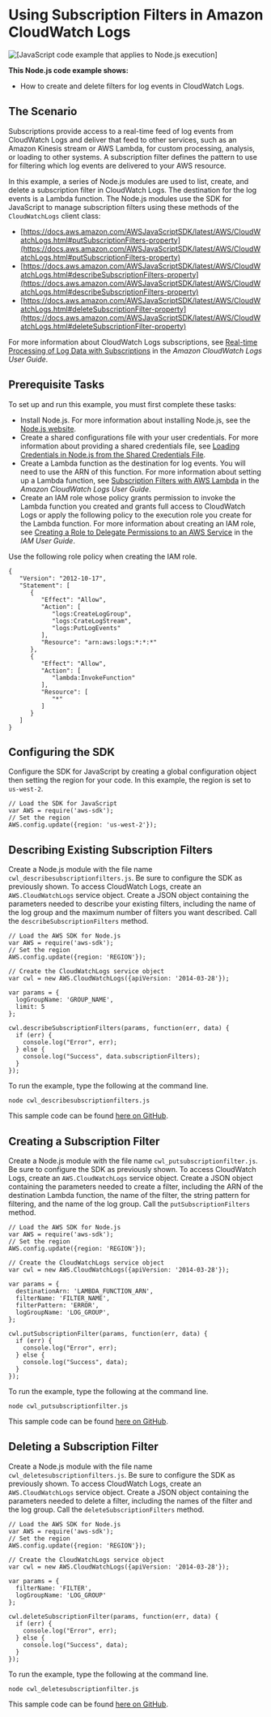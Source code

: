 # Using Subscription Filters in Amazon CloudWatch Logs<a name="cloudwatch-examples-subscriptions"></a>

![\[JavaScript code example that applies to Node.js execution\]](http://docs.aws.amazon.com/sdk-for-javascript/v2/developer-guide/images/nodeicon.png)

**This Node\.js code example shows:**
+ How to create and delete filters for log events in CloudWatch Logs\.

## The Scenario<a name="cloudwatch-examples-subscriptions-scenario"></a>

Subscriptions provide access to a real\-time feed of log events from CloudWatch Logs and deliver that feed to other services, such as an Amazon Kinesis stream or AWS Lambda, for custom processing, analysis, or loading to other systems\. A subscription filter defines the pattern to use for filtering which log events are delivered to your AWS resource\.

In this example, a series of Node\.js modules are used to list, create, and delete a subscription filter in CloudWatch Logs\. The destination for the log events is a Lambda function\. The Node\.js modules use the SDK for JavaScript to manage subscription filters using these methods of the `CloudWatchLogs` client class:
+ [https://docs.aws.amazon.com/AWSJavaScriptSDK/latest/AWS/CloudWatchLogs.html#putSubscriptionFilters-property](https://docs.aws.amazon.com/AWSJavaScriptSDK/latest/AWS/CloudWatchLogs.html#putSubscriptionFilters-property)
+ [https://docs.aws.amazon.com/AWSJavaScriptSDK/latest/AWS/CloudWatchLogs.html#describeSubscriptionFilters-property](https://docs.aws.amazon.com/AWSJavaScriptSDK/latest/AWS/CloudWatchLogs.html#describeSubscriptionFilters-property)
+ [https://docs.aws.amazon.com/AWSJavaScriptSDK/latest/AWS/CloudWatchLogs.html#deleteSubscriptionFilter-property](https://docs.aws.amazon.com/AWSJavaScriptSDK/latest/AWS/CloudWatchLogs.html#deleteSubscriptionFilter-property)

For more information about CloudWatch Logs subscriptions, see [Real\-time Processing of Log Data with Subscriptions](https://docs.aws.amazon.com/AmazonCloudWatch/latest/logs/Subscriptions.html) in the *Amazon CloudWatch Logs User Guide*\.

## Prerequisite Tasks<a name="cloudwatch-examples-subscriptions-prerequisites"></a>

To set up and run this example, you must first complete these tasks:
+ Install Node\.js\. For more information about installing Node\.js, see the [Node\.js website](https://nodejs.org)\.
+ Create a shared configurations file with your user credentials\. For more information about providing a shared credentials file, see [Loading Credentials in Node\.js from the Shared Credentials File](loading-node-credentials-shared.md)\.
+ Create a Lambda function as the destination for log events\. You will need to use the ARN of this function\. For more information about setting up a Lambda function, see [Subscription Filters with AWS Lambda](https://docs.aws.amazon.com/AmazonCloudWatch/latest/logs/SubscriptionFilters.html#LambdaFunctionExample) in the *Amazon CloudWatch Logs User Guide*\.
+ Create an IAM role whose policy grants permission to invoke the Lambda function you created and grants full access to CloudWatch Logs or apply the following policy to the execution role you create for the Lambda function\. For more information about creating an IAM role, see [Creating a Role to Delegate Permissions to an AWS Service](https://docs.aws.amazon.com/IAM/latest/UserGuide/id_roles_create_for-service.html) in the *IAM User Guide*\.

Use the following role policy when creating the IAM role\.

```
{
   "Version": "2012-10-17",
   "Statement": [
      {
         "Effect": "Allow",
         "Action": [
            "logs:CreateLogGroup",
            "logs:CrateLogStream",
            "logs:PutLogEvents"
         ],
         "Resource": "arn:aws:logs:*:*:*"
      },
      {
         "Effect": "Allow",
         "Action": [
            "lambda:InvokeFunction"
         ],
         "Resource": [
            "*"
         ]
      }
   ]
}
```

## Configuring the SDK<a name="cloudwatch-examples-subscriptions-configure-sdk"></a>

Configure the SDK for JavaScript by creating a global configuration object then setting the region for your code\. In this example, the region is set to `us-west-2`\.

```
// Load the SDK for JavaScript
var AWS = require('aws-sdk');
// Set the region 
AWS.config.update({region: 'us-west-2'});
```

## Describing Existing Subscription Filters<a name="cloudwatch-examples-subscriptions-describing"></a>

Create a Node\.js module with the file name `cwl_describesubscriptionfilters.js`\. Be sure to configure the SDK as previously shown\. To access CloudWatch Logs, create an `AWS.CloudWatchLogs` service object\. Create a JSON object containing the parameters needed to describe your existing filters, including the name of the log group and the maximum number of filters you want described\. Call the `describeSubscriptionFilters` method\.

```
// Load the AWS SDK for Node.js
var AWS = require('aws-sdk');
// Set the region 
AWS.config.update({region: 'REGION'});

// Create the CloudWatchLogs service object
var cwl = new AWS.CloudWatchLogs({apiVersion: '2014-03-28'});

var params = {
  logGroupName: 'GROUP_NAME',
  limit: 5
};

cwl.describeSubscriptionFilters(params, function(err, data) {
  if (err) {
    console.log("Error", err);
  } else {
    console.log("Success", data.subscriptionFilters);
  }
});
```

To run the example, type the following at the command line\.

```
node cwl_describesubscriptionfilters.js
```

This sample code can be found [here on GitHub](https://github.com/awsdocs/aws-doc-sdk-examples/blob/master/javascript/example_code/cloudwatch/cwl_describesubscriptionfilters.js)\.

## Creating a Subscription Filter<a name="cloudwatch-examples-subscriptions-creating"></a>

Create a Node\.js module with the file name `cwl_putsubscriptionfilter.js`\. Be sure to configure the SDK as previously shown\. To access CloudWatch Logs, create an `AWS.CloudWatchLogs` service object\. Create a JSON object containing the parameters needed to create a filter, including the ARN of the destination Lambda function, the name of the filter, the string pattern for filtering, and the name of the log group\. Call the `putSubscriptionFilters` method\.

```
// Load the AWS SDK for Node.js
var AWS = require('aws-sdk');
// Set the region 
AWS.config.update({region: 'REGION'});

// Create the CloudWatchLogs service object
var cwl = new AWS.CloudWatchLogs({apiVersion: '2014-03-28'});

var params = {
  destinationArn: 'LAMBDA_FUNCTION_ARN',
  filterName: 'FILTER_NAME',
  filterPattern: 'ERROR',
  logGroupName: 'LOG_GROUP',
};

cwl.putSubscriptionFilter(params, function(err, data) {
  if (err) {
    console.log("Error", err);
  } else {
    console.log("Success", data);
  }
});
```

To run the example, type the following at the command line\.

```
node cwl_putsubscriptionfilter.js
```

This sample code can be found [here on GitHub](https://github.com/awsdocs/aws-doc-sdk-examples/blob/master/javascript/example_code/cloudwatch/cwl_putsubscriptionfilter.js)\.

## Deleting a Subscription Filter<a name="cloudwatch-examples-subscriptions-deleting"></a>

Create a Node\.js module with the file name `cwl_deletesubscriptionfilters.js`\. Be sure to configure the SDK as previously shown\. To access CloudWatch Logs, create an `AWS.CloudWatchLogs` service object\. Create a JSON object containing the parameters needed to delete a filter, including the names of the filter and the log group\. Call the `deleteSubscriptionFilters` method\.

```
// Load the AWS SDK for Node.js
var AWS = require('aws-sdk');
// Set the region 
AWS.config.update({region: 'REGION'});

// Create the CloudWatchLogs service object
var cwl = new AWS.CloudWatchLogs({apiVersion: '2014-03-28'});

var params = {
  filterName: 'FILTER',
  logGroupName: 'LOG_GROUP'
};

cwl.deleteSubscriptionFilter(params, function(err, data) {
  if (err) {
    console.log("Error", err);
  } else {
    console.log("Success", data);
  }
});
```

To run the example, type the following at the command line\.

```
node cwl_deletesubscriptionfilter.js
```

This sample code can be found [here on GitHub](https://github.com/awsdocs/aws-doc-sdk-examples/blob/master/javascript/example_code/cloudwatch/cwl_deletesubscriptionfilter.js)\.